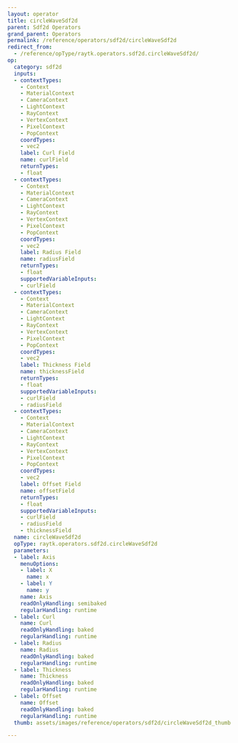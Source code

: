 ```yaml
---
layout: operator
title: circleWaveSdf2d
parent: Sdf2d Operators
grand_parent: Operators
permalink: /reference/operators/sdf2d/circleWaveSdf2d
redirect_from:
  - /reference/opType/raytk.operators.sdf2d.circleWaveSdf2d/
op:
  category: sdf2d
  inputs:
  - contextTypes:
    - Context
    - MaterialContext
    - CameraContext
    - LightContext
    - RayContext
    - VertexContext
    - PixelContext
    - PopContext
    coordTypes:
    - vec2
    label: Curl Field
    name: curlField
    returnTypes:
    - float
  - contextTypes:
    - Context
    - MaterialContext
    - CameraContext
    - LightContext
    - RayContext
    - VertexContext
    - PixelContext
    - PopContext
    coordTypes:
    - vec2
    label: Radius Field
    name: radiusField
    returnTypes:
    - float
    supportedVariableInputs:
    - curlField
  - contextTypes:
    - Context
    - MaterialContext
    - CameraContext
    - LightContext
    - RayContext
    - VertexContext
    - PixelContext
    - PopContext
    coordTypes:
    - vec2
    label: Thickness Field
    name: thicknessField
    returnTypes:
    - float
    supportedVariableInputs:
    - curlField
    - radiusField
  - contextTypes:
    - Context
    - MaterialContext
    - CameraContext
    - LightContext
    - RayContext
    - VertexContext
    - PixelContext
    - PopContext
    coordTypes:
    - vec2
    label: Offset Field
    name: offsetField
    returnTypes:
    - float
    supportedVariableInputs:
    - curlField
    - radiusField
    - thicknessField
  name: circleWaveSdf2d
  opType: raytk.operators.sdf2d.circleWaveSdf2d
  parameters:
  - label: Axis
    menuOptions:
    - label: X
      name: x
    - label: Y
      name: y
    name: Axis
    readOnlyHandling: semibaked
    regularHandling: runtime
  - label: Curl
    name: Curl
    readOnlyHandling: baked
    regularHandling: runtime
  - label: Radius
    name: Radius
    readOnlyHandling: baked
    regularHandling: runtime
  - label: Thickness
    name: Thickness
    readOnlyHandling: baked
    regularHandling: runtime
  - label: Offset
    name: Offset
    readOnlyHandling: baked
    regularHandling: runtime
  thumb: assets/images/reference/operators/sdf2d/circleWaveSdf2d_thumb.png

---
```

